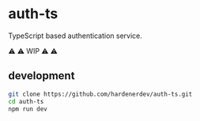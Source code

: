 # auth-ts

TypeScript based authentication service.

:warning: :warning: WIP :warning: :warning:

## development

```bash
git clone https://github.com/hardenerdev/auth-ts.git
cd auth-ts
npm run dev
```
